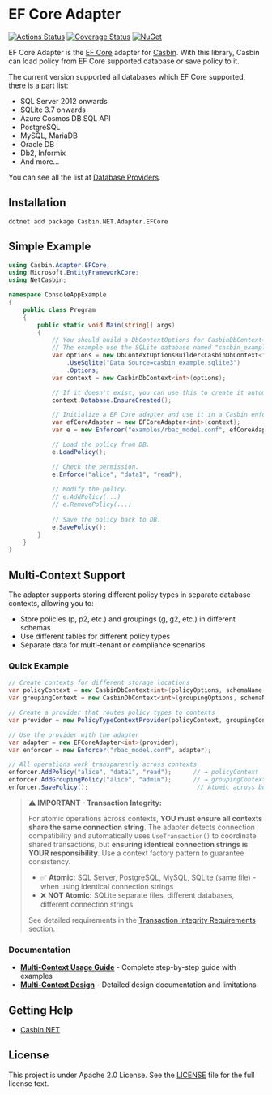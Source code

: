 # EF Core Adapter

[![Actions Status](https://github.com/casbin-net/EFCore-Adapter/workflows/Build/badge.svg)](https://github.com/casbin-net/EFCore-Adapter/actions)
[![Coverage Status](https://coveralls.io/repos/github/casbin-net/EFCore-Adapter/badge.svg?branch=master)](https://coveralls.io/github/casbin-net/EFCore-Adapter?branch=master)
[![NuGet](https://buildstats.info/nuget/Casbin.NET.Adapter.EFCore)](https://www.nuget.org/packages/Casbin.NET.Adapter.EFCore)

EF Core Adapter is the [EF Core](https://docs.microsoft.com/en-gb/ef/) adapter for [Casbin](https://github.com/casbin/casbin). With this library, Casbin can load policy from EF Core supported database or save policy to it.

The current version supported all databases which EF Core supported, there is a part list:

- SQL Server 2012 onwards
- SQLite 3.7 onwards
- Azure Cosmos DB SQL API
- PostgreSQL
- MySQL, MariaDB
- Oracle DB
- Db2, Informix
- And more...

You can see all the list at [Database Providers](https://docs.microsoft.com/en-gb/ef/core/providers).

## Installation
```
dotnet add package Casbin.NET.Adapter.EFCore
```

## Simple Example

```csharp
using Casbin.Adapter.EFCore;
using Microsoft.EntityFrameworkCore;
using NetCasbin;

namespace ConsoleAppExample
{
    public class Program
    {
        public static void Main(string[] args)
        {
            // You should build a DbContextOptions for CasbinDbContext<TKey>.
            // The example use the SQLite database named "casbin_example.sqlite3".
            var options = new DbContextOptionsBuilder<CasbinDbContext<int>>()
                .UseSqlite("Data Source=casbin_example.sqlite3")
                .Options;
            var context = new CasbinDbContext<int>(options);

            // If it doesn't exist, you can use this to create it automatically.
            context.Database.EnsureCreated();

            // Initialize a EF Core adapter and use it in a Casbin enforcer:
            var efCoreAdapter = new EFCoreAdapter<int>(context);
            var e = new Enforcer("examples/rbac_model.conf", efCoreAdapter);

            // Load the policy from DB.
            e.LoadPolicy();

            // Check the permission.
            e.Enforce("alice", "data1", "read");
            
            // Modify the policy.
            // e.AddPolicy(...)
            // e.RemovePolicy(...)
	
            // Save the policy back to DB.
            e.SavePolicy();
        }
    }
}
```

## Multi-Context Support

The adapter supports storing different policy types in separate database contexts, allowing you to:
- Store policies (p, p2, etc.) and groupings (g, g2, etc.) in different schemas
- Use different tables for different policy types
- Separate data for multi-tenant or compliance scenarios

### Quick Example

```csharp
// Create contexts for different storage locations
var policyContext = new CasbinDbContext<int>(policyOptions, schemaName: "policies");
var groupingContext = new CasbinDbContext<int>(groupingOptions, schemaName: "groupings");

// Create a provider that routes policy types to contexts
var provider = new PolicyTypeContextProvider(policyContext, groupingContext);

// Use the provider with the adapter
var adapter = new EFCoreAdapter<int>(provider);
var enforcer = new Enforcer("rbac_model.conf", adapter);

// All operations work transparently across contexts
enforcer.AddPolicy("alice", "data1", "read");      // → policyContext
enforcer.AddGroupingPolicy("alice", "admin");      // → groupingContext
enforcer.SavePolicy();                              // Atomic across both
```

> **⚠️ IMPORTANT - Transaction Integrity:**
>
> For atomic operations across contexts, **YOU must ensure all contexts share the same connection string**. The adapter detects connection compatibility and automatically uses `UseTransaction()` to coordinate shared transactions, but **ensuring identical connection strings is YOUR responsibility**. Use a context factory pattern to guarantee consistency.
>
> - ✅ **Atomic:** SQL Server, PostgreSQL, MySQL, SQLite (same file) - when using identical connection strings
> - ❌ **NOT Atomic:** SQLite separate files, different databases, different connection strings
>
> See detailed requirements in the [Transaction Integrity Requirements](MULTI_CONTEXT_USAGE_GUIDE.md#-transaction-integrity-requirements) section.

### Documentation

- **[Multi-Context Usage Guide](MULTI_CONTEXT_USAGE_GUIDE.md)** - Complete step-by-step guide with examples
- **[Multi-Context Design](MULTI_CONTEXT_DESIGN.md)** - Detailed design documentation and limitations

## Getting Help

- [Casbin.NET](https://github.com/casbin/Casbin.NET)

## License

This project is under Apache 2.0 License. See the [LICENSE](LICENSE) file for the full license text.